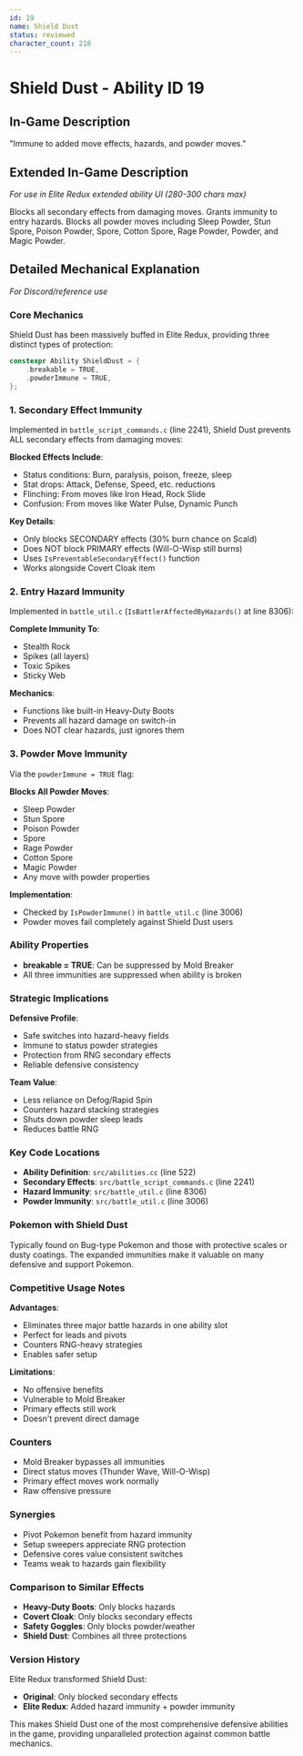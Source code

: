 ```yaml
---
id: 19
name: Shield Dust
status: reviewed
character_count: 218
---
```


# Shield Dust - Ability ID 19

## In-Game Description
"Immune to added move effects, hazards, and powder moves."

## Extended In-Game Description
*For use in Elite Redux extended ability UI (280-300 chars max)*

Blocks all secondary effects from damaging moves. Grants immunity to entry hazards. Blocks all powder moves including Sleep Powder, Stun Spore, Poison Powder, Spore, Cotton Spore, Rage Powder, Powder, and Magic Powder.

## Detailed Mechanical Explanation
*For Discord/reference use*

### Core Mechanics
Shield Dust has been massively buffed in Elite Redux, providing three distinct types of protection:

```c
constexpr Ability ShieldDust = {
    .breakable = TRUE,
    .powderImmune = TRUE,
};
```

### 1. Secondary Effect Immunity

Implemented in `battle_script_commands.c` (line 2241), Shield Dust prevents ALL secondary effects from damaging moves:

**Blocked Effects Include**:
- Status conditions: Burn, paralysis, poison, freeze, sleep
- Stat drops: Attack, Defense, Speed, etc. reductions
- Flinching: From moves like Iron Head, Rock Slide
- Confusion: From moves like Water Pulse, Dynamic Punch

**Key Details**:
- Only blocks SECONDARY effects (30% burn chance on Scald)
- Does NOT block PRIMARY effects (Will-O-Wisp still burns)
- Uses `IsPreventableSecondaryEffect()` function
- Works alongside Covert Cloak item

### 2. Entry Hazard Immunity

Implemented in `battle_util.c` (`IsBattlerAffectedByHazards()` at line 8306):

**Complete Immunity To**:
- Stealth Rock
- Spikes (all layers)
- Toxic Spikes
- Sticky Web

**Mechanics**:
- Functions like built-in Heavy-Duty Boots
- Prevents all hazard damage on switch-in
- Does NOT clear hazards, just ignores them

### 3. Powder Move Immunity

Via the `powderImmune = TRUE` flag:

**Blocks All Powder Moves**:
- Sleep Powder
- Stun Spore  
- Poison Powder
- Spore
- Rage Powder
- Cotton Spore
- Magic Powder
- Any move with powder properties

**Implementation**:
- Checked by `IsPowderImmune()` in `battle_util.c` (line 3006)
- Powder moves fail completely against Shield Dust users

### Ability Properties
- **breakable = TRUE**: Can be suppressed by Mold Breaker
- All three immunities are suppressed when ability is broken

### Strategic Implications

**Defensive Profile**:
- Safe switches into hazard-heavy fields
- Immune to status powder strategies
- Protection from RNG secondary effects
- Reliable defensive consistency

**Team Value**:
- Less reliance on Defog/Rapid Spin
- Counters hazard stacking strategies
- Shuts down powder sleep leads
- Reduces battle RNG

### Key Code Locations
- **Ability Definition**: `src/abilities.cc` (line 522)
- **Secondary Effects**: `src/battle_script_commands.c` (line 2241)
- **Hazard Immunity**: `src/battle_util.c` (line 8306)
- **Powder Immunity**: `src/battle_util.c` (line 3006)

### Pokemon with Shield Dust
Typically found on Bug-type Pokemon and those with protective scales or dusty coatings. The expanded immunities make it valuable on many defensive and support Pokemon.

### Competitive Usage Notes

**Advantages**:
- Eliminates three major battle hazards in one ability slot
- Perfect for leads and pivots
- Counters RNG-heavy strategies
- Enables safer setup

**Limitations**:
- No offensive benefits
- Vulnerable to Mold Breaker
- Primary effects still work
- Doesn't prevent direct damage

### Counters
- Mold Breaker bypasses all immunities
- Direct status moves (Thunder Wave, Will-O-Wisp)
- Primary effect moves work normally
- Raw offensive pressure

### Synergies
- Pivot Pokemon benefit from hazard immunity
- Setup sweepers appreciate RNG protection
- Defensive cores value consistent switches
- Teams weak to hazards gain flexibility

### Comparison to Similar Effects
- **Heavy-Duty Boots**: Only blocks hazards
- **Covert Cloak**: Only blocks secondary effects
- **Safety Goggles**: Only blocks powder/weather
- **Shield Dust**: Combines all three protections

### Version History
Elite Redux transformed Shield Dust:
- **Original**: Only blocked secondary effects
- **Elite Redux**: Added hazard immunity + powder immunity

This makes Shield Dust one of the most comprehensive defensive abilities in the game, providing unparalleled protection against common battle mechanics.